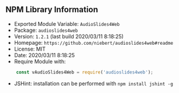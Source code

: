 ## NPM Library Information
* Exported Module Variable: `AudioSlides4Web`
* Package:  `audioslides4web`
* Version:  `1.2.1`   (last build 2020/03/11 8:18:25)
* Homepage: `https://github.com/niebert/audioslides4web#readme`
* License:  MIT
* Date:     2020/03/11 8:18:25
* Require Module with:
```javascript
    const vAudioSlides4Web = require('audioslides4web');
```
* JSHint: installation can be performed with `npm install jshint -g`
